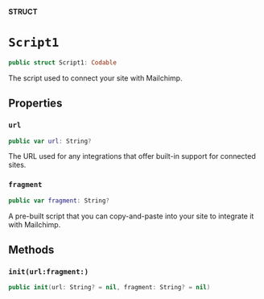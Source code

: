 **STRUCT**

# `Script1`

```swift
public struct Script1: Codable
```

The script used to connect your site with Mailchimp.

## Properties
### `url`

```swift
public var url: String?
```

The URL used for any integrations that offer built-in support for connected sites.

### `fragment`

```swift
public var fragment: String?
```

A pre-built script that you can copy-and-paste into your site to integrate it with Mailchimp.

## Methods
### `init(url:fragment:)`

```swift
public init(url: String? = nil, fragment: String? = nil)
```
